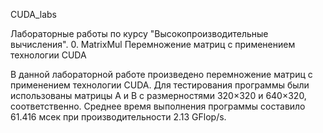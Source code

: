 CUDA_labs

Лабораторные работы по курсу "Высокопроизводительные вычисления".
0. MatrixMul
Перемножение матриц с применением технологии CUDA

В данной лабораторной работе произведено перемножение матриц с применением технологии CUDA. Для тестирования программы были использованы матрицы A и B с размерностями 320×320 и 640×320, соответственно. Среднее время выполнения программы составило 61.416 мсек при производительности 2.13 GFlop/s.
